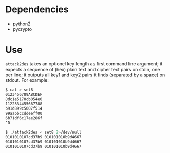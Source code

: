 # Dependencies

* python2
* pycrypto

# Use

`attack2des` takes an optionel key length as first command line
argument; it expects a sequence of (hex) plain text and cipher text
pairs on stdin, one per line; it outputs all key1 and key2 pairs it
finds (separated by a space) on stdout.  For example:

```bash
$ cat > set8
0123456789ABCDEF
8dc1e5170cb054e0
1122334455667788
b91d899c5007f514
99aabbccddeeff00
6b71df6c17ae286f
^D

$ ./attack2des < set8 2>/dev/null
0101010107cd37b9 010101010b9d4667
0101010107cd37b9 010101010b9d4667
0101010107cd37b9 010101010b9d4667
```
